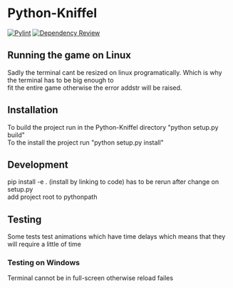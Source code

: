 # Python-Kniffel
[![Pylint](https://github.com/Tobias-Jung-DHBW/Python-Kniffel/actions/workflows/pylint.yml/badge.svg)](https://github.com/Tobias-Jung-DHBW/Python-Kniffel/actions/workflows/pylint.yml)
[![Dependency Review](https://github.com/Tobias-Jung-DHBW/Python-Kniffel/actions/workflows/dependency-review.yml/badge.svg)](https://github.com/Tobias-Jung-DHBW/Python-Kniffel/actions/workflows/dependency-review.yml)

## Running the game on Linux
Sadly the terminal cant be resized on linux programatically. Which is why the terminal has to be big enough to \
fit the entire game otherwise the error addstr will be raised.

## Installation
To build the project run in the Python-Kniffel directory "python setup.py build" \
To the install the project run "python setup.py install"

## Development
pip install -e . (install by linking to code) has to be rerun after change on setup.py \
add project root to pythonpath

## Testing
Some tests test animations which have time delays which means that they will require a little of time
### Testing on Windows 
Terminal cannot be in full-screen otherwise reload failes

